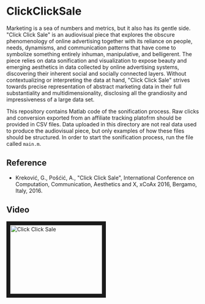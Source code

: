 # ClickClickSale
Marketing is a sea of numbers and metrics, but it also has its gentle side. "Click Click Sale" is an audiovisual piece that explores the obscure phenomenology of online advertising together with its reliance on people, needs, dynamisms, and communication patterns that have come to symbolize something entirely inhuman, manipulative, and belligerent. The piece relies on data sonification and visualization to expose beauty and emerging aesthetics in data collected by online advertising systems, discovering their inherent social and socially connected layers. Without contextualizing or interpreting the data at hand, "Click Click Sale" strives towards precise representation of abstract marketing data in their full substantiality and multidimensionality, disclosing all the grandiosity and impressiveness of a large data set.

This repository contains Matlab code of the sonification process. Raw clicks and conversion exported from an affiliate tracking platofrm should be provided in CSV files. Data uploaded in this directory are not real data used to produce the audiovisual piece, but only examples of how these files should be structured. In order to start the sonification process, run the file called `main.m`.

## Reference
+ Kreković, G., Pošćić, A., "Click Click Sale", International Conference on Computation, Communication, Aesthetics and X, xCoAx 2016, Bergamo, Italy, 2016.

## Video
<a href="http://www.youtube.com/watch?feature=player_embedded&v=ZB6On4_CQF0" target="_blank"><img src="http://img.youtube.com/vi/ZB6On4_CQF0/0.jpg" 
alt="Click Click Sale" width="240" height="180" border="10" /></a>
